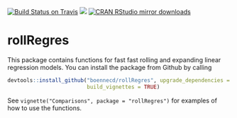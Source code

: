 [![Build Status on Travis](https://travis-ci.org/boennecd/rollRegres.svg?branch=master,osx)](https://travis-ci.org/boennecd/rollRegres) 
[![](https://www.r-pkg.org/badges/version/rollRegres)](https://www.r-pkg.org/badges/version/rollRegres)
[![CRAN RStudio mirror downloads](http://cranlogs.r-pkg.org/badges/rollRegres)](https://github.com/boennecd/rollRegres)

# rollRegres
This package contains functions for fast fast rolling and expanding linear 
regression models. You can install the package from Github by calling

```r
devtools::install_github("boennecd/rollRegres", upgrade_dependencies = FALSE, 
                         build_vignettes = TRUE)
```

See `vignette("Comparisons", package = "rollRegres")` for examples of how to 
use the functions.
